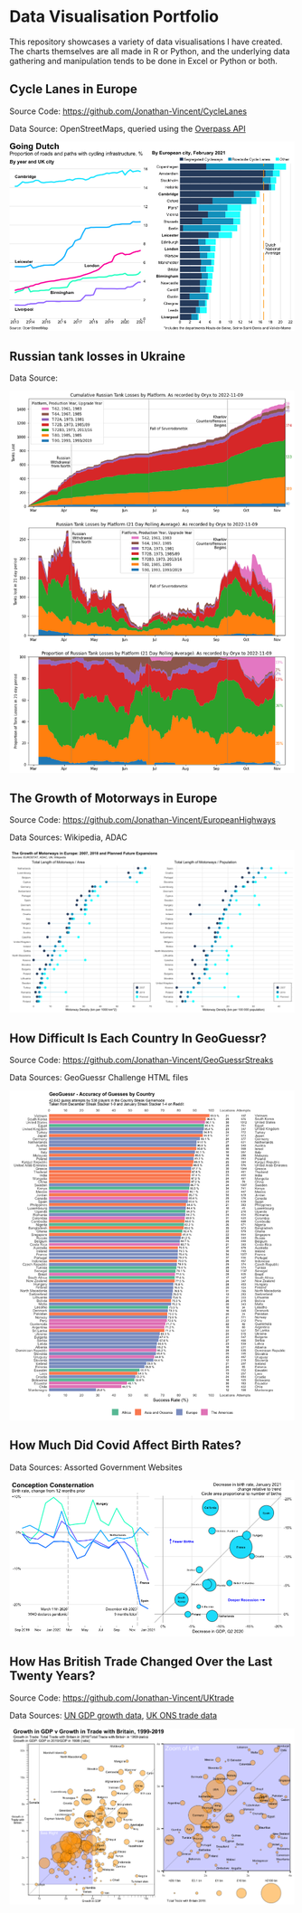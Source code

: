 # Data Visualisation Portfolio

This repository showcases a variety of data visualisations I have created. The charts themselves are all made in R or Python, and the underlying data gathering and manipulation tends to be done in Excel or Python or both.

## Cycle Lanes in Europe
Source Code: https://github.com/Jonathan-Vincent/CycleLanes

Data Source: OpenStreetMaps, queried using the [Overpass API](https://wiki.openstreetmap.org/wiki/Overpass_API)

![Cycle Lanes](https://raw.githubusercontent.com/Jonathan-Vincent/CycleLanes/main/CycleChart.png)

## Russian tank losses in Ukraine
Data Source: 

![Ukraine Losses](https://raw.githubusercontent.com/Jonathan-Vincent/DataVisualisationPortfolio/main/Cumulative%20and%20Proportional.png)

## The Growth of Motorways in Europe
Source Code: https://github.com/Jonathan-Vincent/EuropeanHighways

Data Sources: Wikipedia, ADAC

![The Growth of Motorways in Europe](https://raw.githubusercontent.com/Jonathan-Vincent/DataVisualisationPortfolio/main/European%20Motorways.png)

## How Difficult Is Each Country In GeoGuessr?
Source Code: https://github.com/Jonathan-Vincent/GeoGuessrStreaks

Data Sources: GeoGuessr Challenge HTML files

![GeoGuessr](https://raw.githubusercontent.com/Jonathan-Vincent/GeoGuessrStreaks/master/barplot%20long.png)

## How Much Did Covid Affect Birth Rates?
Data Sources: Assorted Government Websites

![Covid Birth Rates](https://raw.githubusercontent.com/Jonathan-Vincent/DataVisualisationPortfolio/main/conception.png)


## How Has British Trade Changed Over the Last Twenty Years?
Source Code: https://github.com/Jonathan-Vincent/UKtrade

Data Sources: [UN GDP growth data](https://unstats.un.org/unsd/amaapi/api/file/24), [UK ONS trade data](https://www.ons.gov.uk/businessindustryandtrade/internationaltrade/datasets/uktotaltradeallcountriesnonseasonallyadjusted)

![Correlation](https://raw.githubusercontent.com/Jonathan-Vincent/DataVisualisationPortfolio/main/The%20Future%20of%20British%20Trade%20Graph%202.png)
